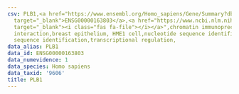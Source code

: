 ```yaml
---
csv: PLB1,<a href="https://www.ensembl.org/Homo_sapiens/Gene/Summary?db=core;g=ENSG00000163803"
  target="_blank">ENSG00000163803</a>,<a href="https://www.ncbi.nlm.nih.gov/pubmed/22863008"
  target="_blank"><i class="fas fa-file"></i></a>",chromatin immunoprecipitation assay,direct
  interaction,breast epithelium, HME1 cell,nucleotide sequence identification,nucleotide
  sequence identification,transcriptional regulation,
data_alias: PLB1
data_id: ENSG00000163803
data_numevidence: 1
data_species: Homo sapiens
data_taxid: '9606'
title: PLB1
---
```

